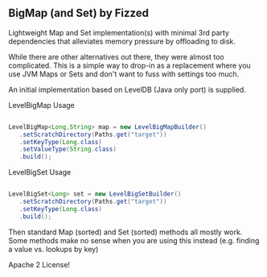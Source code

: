 BigMap (and Set) by Fizzed
--------------------------

Lightweight Map and Set implementation(s) with minimal 3rd party dependencies that alleviates memory
pressure by offloading to disk. 

While there are other alternatives out there, they were almost too complicated.  This is a simple
way to drop-in as a replacement where you use JVM Maps or Sets and don't want to fuss with settings
too much.

An initial implementation based on LevelDB (Java only port) is supplied.


LevelBigMap Usage

```java

LevelBigMap<Long,String> map = new LevelBigMapBuilder()
   .setScratchDirectory(Paths.get("target"))
   .setKeyType(Long.class)
   .setValueType(String.class)
   .build();
```


LevelBigSet Usage

```java

LevelBigSet<Long> set = new LevelBigSetBuilder()
   .setScratchDirectory(Paths.get("target"))
   .setKeyType(Long.class)
   .build();
```

Then standard Map (sorted) and Set (sorted) methods all mostly work.  Some methods make no sense
when you are using this instead (e.g. finding a value vs. lookups by key)

Apache 2 License!
